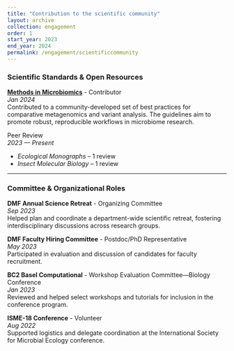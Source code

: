 ```yaml
---
title: "Contribution to the scientific community"
layout: archive
collection: engagement
order: 1
start_year: 2023
end_year: 2024
permalink: /engagement/scientificcommunity
---
```


### Scientific Standards & Open Resources

**[Methods in Microbiomics](https://methods-in-microbiomics.readthedocs.io/en/latest/comparative_genomics/SNVs_metagenomics.html)** - Contributor \
*Jan 2024* \
Contributed to a community-developed set of best practices for comparative metagenomics and variant analysis. The guidelines aim to promote robust, reproducible workflows in microbiome research.


Peer Review  
*2023 — Present*  
- *Ecological Monographs* – 1 review  
- *Insect Molecular Biology* – 1 review  

---

### Committee & Organizational Roles

**DMF Annual Science Retreat** - Organizing Committee \
*Sep 2023* \
Helped plan and coordinate a department-wide scientific retreat, fostering interdisciplinary discussions across research groups.

**DMF Faculty Hiring Committee** - Postdoc/PhD Representative \
*May 2023*  \
Participated in evaluation and discussion of candidates for faculty recruitment.

**BC2 Basel Computational** - Workshop Evaluation Committee—Biology Conference \
*Jan 2023*  \
Reviewed and helped select workshops and tutorials for inclusion in the conference program.

**ISME-18 Conference** - Volunteer \
*Aug 2022*  \
Supported logistics and delegate coordination at the International Society for Microbial Ecology conference.
